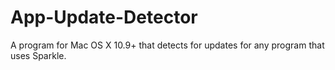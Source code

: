 # App-Update-Detector
A program for Mac OS X 10.9+ that detects for updates for any program that uses Sparkle.
